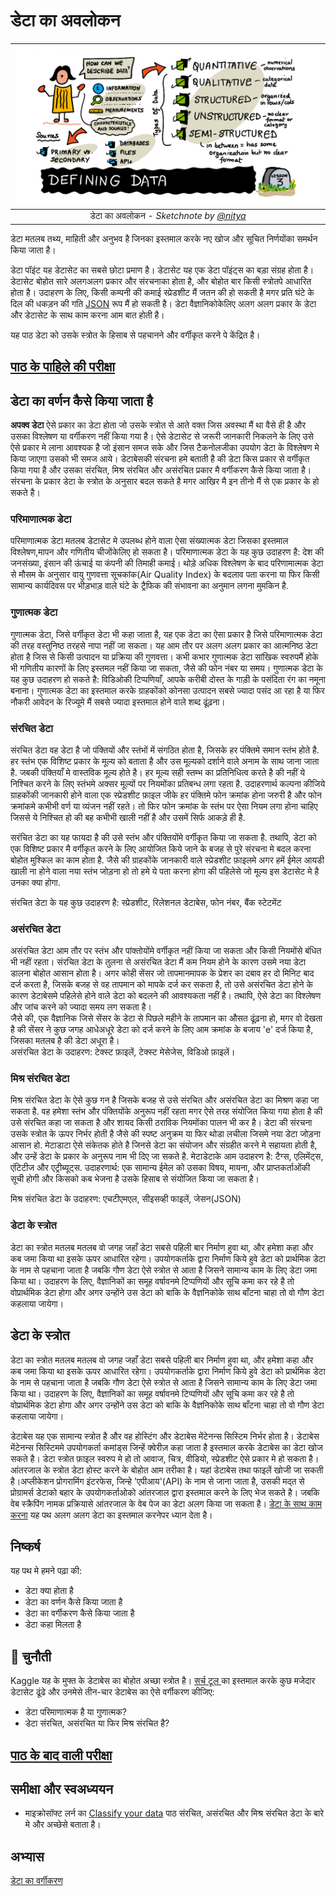 # डेटा का अवलोकन 
|![ Sketchnote by [(@sketchthedocs)](https://sketchthedocs.dev) ](../../../sketchnotes/03-DefiningData.png)|
|:---:|
|डेटा का अवलोकन  - _Sketchnote by [@nitya](https://twitter.com/nitya)_ |

डेटा मतलब तथ्य, माहिती और अनुभव है जिनका इस्तमाल करके नए खोज और सूचित निर्णयोंका समर्थन किया जाता है।

डेटा पॉइंट यह डेटासेट का सबसे छोटा प्रमाण है। डेटासेट यह एक डेटा पॉइंट्स का बड़ा संग्रह होता है। डेटासेट बोहोत सारे अलगअलग प्रकार और संरचनाका होता है, और बोहोत बार किसी स्त्रोतपे आधारित होता है। उदाहरण के लिए, किसी कम्पनी की कमाई स्प्रेडशीट मैं जतन की हो सकती है मगर प्रति घंटे के दिल की धकड़न की गति [JSON](https://stackoverflow.com/questions/383692/what-is-json-and-what-is-it-used-for/383699#383699) रूप मैं हो सकती है। डेटा वैज्ञानिकोकेलिए अलग अलग प्रकार के डेटा और डेटासेट के साथ काम करना आम बात होती है। 

यह पाठ डेटा को उसके स्त्रोत के हिसाब से पहचानने और वर्गीकृत करने पे केंद्रित है।

## [पाठ के पाहिले की परीक्षा](https://red-water-0103e7a0f.azurestaticapps.net/quiz/4)

## डेटा का वर्णन कैसे किया जाता है 
**अपक्व डेटा** ऐसे प्रकार का डेटा होता जो उसके स्त्रोत से आते वक्त जिस अवस्था मैं था वैसे ही है और उसका विश्लेषण या वर्गीकरण नहीं किया गया है। ऐसे डेटासेट से जरूरी जानकारी निकलने के लिए उसे ऐसे प्रकार मे लाना आवश्यक है जो इंसान समज सके और जिस टैकनोलजीका  उपयोग डेटा के विश्लेषण मे किया जाएगा उसको भी समज आये। डेटाबेसकी संरचना हमे बताती है की डेटा किस प्रकार से वर्गीकृत किया गया है और उसका  संरचित, मिश्र संरचित और असंरचित प्रकार मै वर्गीकरण कैसे किया जाता है। संरचना के प्रकार डेटा के स्त्रोत के अनुसार बदल सकते है मगर आखिर मै इन तीनो मैं से एक प्रकार के हो सकते है। 

### परिमाणात्मक डेटा 
परिमाणात्मक डेटा मतलब डेटासेट मे उपलब्ध होने वाला ऐसा संख्यात्मक डेटा जिसका इस्तमाल विश्लेषण,मापन और गणितीय चीजोंकेलिए हो सकता है। परिमाणात्मक डेटा के यह कुछ उदाहरण है: देश की जनसंख्या, इंसान की ऊंचाई या कंपनी की तिमाही कमाई। थोड़े अधिक विश्लेषण के बाद परिणामात्मक डेटा से मौसम के अनुसार वायु गुणवत्ता सूचकांक(Air Quality Index) के बदलाव पता करना या फिर किसी सामान्य कार्यदिवस पर भीड़भाड़ वाले घंटे के ट्रैफिक की संभावना का अनुमान लगना मुमकिन है.

### गुणात्मक डेटा 
गुणात्मक डेटा, जिसे वर्गीकृत डेटा भी कहा जाता है, यह एक डेटा का ऐसा प्रकार है जिसे परिमाणात्मक डेटा की तरह वस्तुनिष्ठ तरहसे नापा नहीं जा सकता। यह आम तौर पर अलग अलग प्रकार का आत्मनिष्ठ डेटा होता है जिस से किसी उत्पादन या प्रक्रिया की गुणवत्ता। कभी कभार गुणात्मक डेटा सांखिक स्वरुपमैं होके भी गणितीय कारणों के लिए इस्तमल नहीं किया जा सकता, जैसे की फोन नंबर या समय। गुणात्मक डेटा के यह कुछ उदाहरण हो सकते है: विडिओकी टिप्पणियाँ, आपके करीबी दोस्त के गाड़ी के पसंदिता रंग का नमूना बनाना। गुणात्मक डेटा का इस्तमाल करके ग्राहकोंको कोनसा उत्पादन सबसे ज्यादा पसंद आ रहा है या फिर नौकरी आवेदन के रिज्यूमे मैं सबसे ज्यादा इस्तमाल होने वाले शब्द ढूंढ़ना।

### संरचित डेटा 
संरचित डेटा वह डेटा है जो पंक्तियों और स्तंभों में संगठित होता है, जिसके हर पंक्तिमे समान स्तंभ होते है. हर स्तंभ एक विशिष्ट प्रकार के मूल्य को बताता है और उस मूल्यको दर्शाने वाले अनाम के साथ जाना जाता है. जबकी पंक्तियाँ मे वास्तविक मूल्य होते है। हर मूल्य सही स्तम्भ का प्रतिनिधित्व करते है की नहीं ये निश्चित करने के लिए स्तंभमे अक्सर मूल्यों पर नियमोंका प्रतिबन्ध लगा रहता है. उदाहरणार्थ कल्पना कीजिये ग्राहकोंकी जानकारी होने वाला एक स्प्रेडशीट फ़ाइल जीके हर पंक्तिमे फोन क्रमांक होना जरुरी है और फोन क्रमांकमे कभीभी वर्ण या व्यंजन नहीं रहते। तो फिर फोन क्रमांक के स्तंभ पर ऐसा नियम लगा होना चाहिए जिससे ये निश्चित हो की बह कभीभी खाली नहीं है और उसमें सिर्फ आकड़े ही है.

सरंचित डेटा का यह फायदा है की उसे स्तंभ और पंक्तियोंमे वर्गीकृत किया जा सकता है. तथापि, डेटा को एक विशिष्ट प्रकार मै वर्गीकृत करने के लिए आयोजित किये जाने के बजह से पुरे संरचना मे बदल करना बोहोत मुश्किल का काम होता है. जैसे की ग्राहकोंके जानकारी वाले स्प्रेडशीट फ़ाइलमे अगर हमें ईमेल आयडी खाली ना होने वाला नया स्तंभ जोड़ना हो तो हमे ये पता करना होगा की पहिलेसे जो मूल्य इस डेटासेट मे है उनका क्या होगा.  

संरचित डेटा के यह कुछ उदाहरण है: स्प्रेडशीट, रिलेशनल डेटाबेस, फोन नंबर, बैंक स्टेटमेंट

### असंरचित डेटा
असंरचित डेटा आम तौर पर स्तंभ और पांक्तोयोंमे वर्गीकृत नहीं किया जा सकता और किसी नियमोंसे बंधित भी नहीं रहता। संरचित डेटा के तुलना से असंरचित डेटा मैं कम नियम होने के कारण उसमे नया डेटा डालना बोहोत आसान होता है। अगर कोही सेंसर जो तापमानमापक के प्रेशर का दबाव हर दो मिनिट बाद दर्ज करता है, जिसके बजह से वह तापमान को मापके दर्ज कर सकता है, तो उसे असंरचित डेटा होने के कारण डेटाबेसमे पहिलेसे होने वाले डेटा को बदलने की आवश्यकता नहीं है। तथापि, ऐसे डेटा का विश्लेषण और जांच करने को ज्यादा समय लग सकता है।  
जैसे की, एक वैज्ञानिक जिसे सेंसर के डेटा से पिछले महीने के तापमान का औसत ढूंढ़ना हो, मगर वो देखता है की सेंसर ने कुछ जगह आधेअधूरे डेटा को दर्ज करने के लिए आम क्रमांक के बजाय 'e' दर्ज किया है, जिसका मतलब है की डेटा अधूरा  है।  
असंरचित डेटा के उदाहरण: टेक्स्ट फ़ाइलें, टेक्स्ट मेसेजेस, विडिओ फ़ाइलें।

### मिश्र संरचित डेटा 

मिश्र संरचित डेटा के ऐसे कुछ गन है जिसके बजह से उसे संरचित और असंरचित डेटा का मिश्रण कहा जा सकता है. वह हमेशा स्तंभ और पंक्तियोंके अनुरूप नहीं रहता मगर ऐसे तरह संयोजित किया गया होता है की उसे संरचित कहा जा सकता है और शायद किसी ठराविक नियमोंका पालन भी कर  है। डेटा की संरचना उसके स्त्रोत के ऊपर निर्भर होती है जैसे की स्पष्ट अनुक्रम या फिर थोडा लचीला जिसमे नया डेटा जोड़ना आसान हो. मेटाडाटा ऐसे संकेतक होते है जिनसे डेटा का संयोजन और संग्रहीत करने मे सहायता होती है, और उन्हें डेटा के प्रकार के अनुरूप नाम भी दिए जा सकते है. मेटाडेटाके आम उदाहरण है: टैग्स, एलिमेंट्स, एंटिटीज और एट्रीब्यूट्स. उदाहरणार्थ: एक सामान्य ईमेल को उसका विषय, मायना, और प्राप्तकर्ताओंकी सूची होगी और किसको कब भेजना है उसके हिसाब से संयोजित किया जा सकता है। 

मिश्र संरचित डेटा के उदाहरण: एचटीएमएल, सीइसव्ही फाइलें, जेसन(JSON)

### डेटा के स्त्रोत 

डेटा का स्त्रोत मतलब मतलब वो जगह जहाँ डेटा सबसे पहिली बार निर्माण हुवा था, और हमेशा कहा और कब जमा किया था इसके ऊपर आधारित रहेगा। उपयोगकर्ताके द्वारा निर्माण किये हुवे डेटा को प्रार्थमिक डेटा के नाम से पहचाना जाता है जबकि गौण डेटा ऐसे स्त्रोत से आता है जिसने सामान्य काम के लिए डेटा जमा किया था। उदाहरण के लिए, वैज्ञानिकों का समूह वर्षावनमे टिप्पणियों और सूचि कमा कर रहे है तो वोप्रार्थमिक डेटा होगा और  अगर उन्होंने उस डेटा को बाकि के वैज्ञनिकोके साथ बाँटना चाहा तो वो गौण डेटा कहलाया जायेगा।  

## डेटा के स्त्रोत 
डेटा का स्त्रोत मतलब मतलब वो जगह जहाँ डेटा सबसे पहिली बार निर्माण हुवा था, और हमेशा कहा और कब जमा किया था इसके ऊपर आधारित रहेगा। उपयोगकर्ताके द्वारा निर्माण किये हुवे डेटा को प्रार्थमिक डेटा के नाम से पहचाना जाता है जबकि गौण डेटा ऐसे स्त्रोत से आता है जिसने सामान्य काम के लिए डेटा जमा किया था। उदाहरण के लिए, वैज्ञानिकों का समूह वर्षावनमे टिप्पणियों और सूचि कमा कर रहे है तो वोप्रार्थमिक डेटा होगा और  अगर उन्होंने उस डेटा को बाकि के वैज्ञनिकोके साथ बाँटना चाहा तो वो गौण डेटा कहलाया जायेगा।  

डेटाबेस यह एक सामान्य स्त्रोत है और वह होस्टिंग और डेटाबेस मेंटेनन्स सिस्टिम निर्भर होता है। डेटाबेस मेंटेनन्स सिस्टिममे उपयोगकर्ता कमांड्स जिन्हें क्वेरीज़ कहा जाता है इस्तमाल करके डेटाबेस का डेटा खोज सकते है। डेटा स्त्रोत फ़ाइल स्वरुप मे हो तो आवाज, चित्र, वीडियो, स्प्रेडशीट ऐसे प्रकार मे हो सकता है। आंतरजाल के स्त्रोत डेटा होस्ट करने के बोहोत आम तरीका है। यहां डेटाबेस तथा फाइलें खोजी जा सकती है।अप्लीकेशन प्रोगरामिंग इंटरफेस, जिन्हे 'एपीआय'(API) के नाम से जाना जाता है, उसकी मद्त से प्रोग्रामर्स डेटाको बहार के उपयोगकर्ताओको आंतरजाल द्वारा इस्तमाल करने के लिए भेज सकते है। जबकि वेब स्क्रैपिंग नामक प्रक्रियासे आंतरजाल के वेब पेज का डेटा अलग किया जा सकता है। [डेटा के साथ काम करना](https://github.com/microsoft/Data-Science-For-Beginners/tree/main/2-Working-With-Data) यह पथ अलग अलग डेटा का इस्तमाल करनेपर ध्यान देता है।
## निष्कर्ष 
यह पथ मे हमने पढ़ा की:
- डेटा क्या होता है 
- डेटा का वर्णन कैसे किया जाता है
- डेटा का वर्गीकरण कैसे किया जाता है 
- डेटा कहा मिलता है 

## 🚀 चुनौती
Kaggle यह के मुफ्त के डेटाबेस का बोहोत अच्छा स्त्रोत है। [सर्च टूल ](https://www.kaggle.com/datasets) का इस्तमाल करके कुछ मजेदार डेटासेट ढूंढे और उनमेसे तीन-चार डेटाबेस का ऐसे वर्गीकरण कीजिए:
- डेटा परिमाणात्मक है या गुणात्मक?
- डेटा संरचित, असंरचित या फिर मिश्र संरचित है?

## [पाठ के बाद वाली परीक्षा](https://red-water-0103e7a0f.azurestaticapps.net/quiz/5)

## समीक्षा और स्वअध्ययन
- माइक्रोसॉफ्ट लर्न का [Classify your data](https://docs.microsoft.com/en-us/learn/modules/choose-storage-approach-in-azure/2-classify-data) पाठ संरचित, असंरचित और मिश्र संरचित डेटा के बारे मे और अच्छेसे बताता है। 

## अभ्यास 
[डेटा का वर्गीकरण](../assignment.md)
